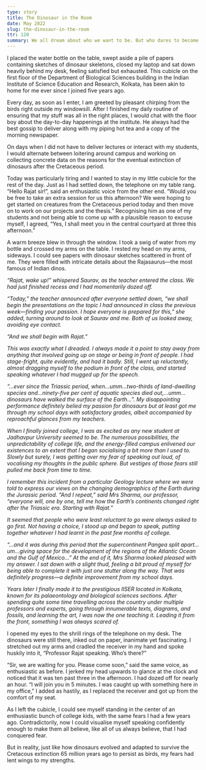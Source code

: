 ```yaml
---
type: story
title: The Dinosaur in the Room
date: May 2022
slug: the-dinosaur-in-the-room
ttr: 120
summary: We all dream about who we want to be. But who dares to become what they dream?
---
```


I placed the water bottle on the table, swept aside a pile of papers containing sketches of dinosaur skeletons, closed my laptop and sat down heavily behind my desk, feeling satisfied but exhausted. This cubicle on the first floor of the Department of Biological Sciences building in the Indian Institute of Science Education and Research, Kolkata, has been akin to home for me ever since I joined five years ago.

Every day, as soon as I enter, I am greeted by pleasant chirping from the birds right outside my windowsill. After I finished my daily routine of ensuring that my stuff was all in the right places, I would chat with the floor boy about the day-to-day happenings at the institute. He always had the best gossip to deliver along with my piping hot tea and a copy of the morning newspaper.

On days when I did not have to deliver lectures or interact with my students, I would alternate between loitering around campus and working on collecting concrete data on the reasons for the eventual extinction of dinosaurs after the Cretaceous period.

Today was particularly tiring and I wanted to stay in my little cubicle for the rest of the day. Just as I had settled down, the telephone on my table rang. “Hello Rajat sir!”, said an enthusiastic voice from the other end. “Would you be free to take an extra session for us this afternoon? We were hoping to get started on creatures from the Cretaceous period today and then move on to work on our projects and the thesis.” Recognising him as one of my students and not being able to come up with a plausible reason to excuse myself, I agreed, “Yes, I shall meet you in the central courtyard at three this afternoon.”

A warm breeze blew in through the window. I took a swig of water from my bottle and crossed my arms on the table. I rested my head on my arms, sideways. I could see papers with dinosaur sketches scattered in front of me. They were filled with intricate details about the Rajasaurus—the most famous of Indian dinos.

_“Rajat, wake up!” whispered Saurav, as the teacher entered the class. We had just finished recess and I had momentarily dozed off._

_“Today,” the teacher announced after everyone settled down, “we shall begin the presentations on the topic I had announced in class the previous week—finding your passion. I hope everyone is prepared for this,” she added, turning around to look at Saurav and me. Both of us looked away, avoiding eye contact._

_“And we shall begin with Rajat.”_

_This was exactly what I dreaded. I always made it a point to stay away from anything that involved going up on stage or being in front of people. I had stage-fright, quite evidently, and had it badly. Still, I went up reluctantly, almost dragging myself to the podium in front of the class, and started speaking whatever I had mugged up for the speech._

_“...ever since the Triassic period, when…umm…two-thirds of land-dwelling species and…ninety-five per cent of aquatic species died out,…umm… dinosaurs have walked the surface of the Earth…”. My disappointing performance definitely belied my passion for dinosaurs but at least got me through my school days with satisfactory grades, albeit accompanied by reproachful glances from my teachers._

_When I finally joined college, I was as excited as any new student at Jadhavpur University seemed to be. The numerous possibilities, the unpredictability of college life, and the energy-filled campus enlivened our existences to an extent that I began socialising a bit more than I used to. Slowly but surely, I was getting over my fear of speaking out loud, of vocalising my thoughts in the public sphere. But vestiges of those fears still pulled me back from time to time._

_I remember this incident from a particular Geology lecture where we were told to express our views on the changing demographics of the Earth during the Jurassic period. “And I repeat,” said Mrs Sharma, our professor, “everyone will, one by one, tell me how the Earth’s continents changed right after the Triassic era. Starting with Rajat.”_

_It seemed that people who were least reluctant to go were always asked to go first. Not having a choice, I stood up and began to speak, putting together whatever I had learnt in the past few months of college._

_“...and it was during this period that the supercontinent Pangea split apart…um…giving space for the development of the regions of the Atlantic Ocean and the Gulf of Mexico…” At the end of it, Mrs Sharma looked pleased with my answer. I sat down with a slight thud, feeling a bit proud of myself for being able to complete it with just one stutter along the way. That was definitely progress—a definite improvement from my school days._

_Years later I finally made it to the prestigious IISER located in Kolkata, known for its palaeontology and biological sciences sections. After spending quite some time travelling across the country under multiple professors and experts, going through innumerable texts, diagrams, and fossils, and learning the art, I was now the one teaching it. Leading it from the front, something I was always scared of._

I opened my eyes to the shrill rings of the telephone on my desk. The dinosaurs were still there, inked out on paper, inanimate yet fascinating. I stretched out my arms and cradled the receiver in my hand and spoke huskily into it, “Professor Rajat speaking. Who’s there?”

“Sir, we are waiting for you. Please come soon,” said the same voice, as enthusiastic as before. I jerked my head upwards to glance at the clock and noticed that it was ten past three in the afternoon. I had dozed off for nearly an hour. “I will join you in 5 minutes. I was caught up with something here in my office,” I added as hastily, as I replaced the receiver and got up from the comfort of my seat.

As I left the cubicle, I could see myself standing in the center of an enthusiastic bunch of college kids, with the same fears I had a few years ago. Contradictorily, now I could visualise myself speaking confidently enough to make them all believe, like all of us always believe, that I had conquered fear.

But in reality, just like how dinosaurs evolved and adapted to survive the Cretacous extinction 65 million years ago to persist as birds, my fears had lent wings to my strengths.
